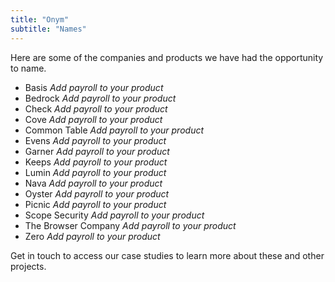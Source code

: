 ```yaml
---
title: "Onym"
subtitle: "Names"
---
```


Here are some of the companies and products we have had the
opportunity to name. 

- Basis *Add payroll to your product*
- Bedrock *Add payroll to your product*
- Check *Add payroll to your product*
- Cove *Add payroll to your product*
- Common Table *Add payroll to your product*
- Evens *Add payroll to your product*
- Garner *Add payroll to your product*
- Keeps *Add payroll to your product*
- Lumin *Add payroll to your product*
- Nava *Add payroll to your product*
- Oyster *Add payroll to your product*
- Picnic *Add payroll to your product*
- Scope Security *Add payroll to your product*
- The Browser Company *Add payroll to your product*
- Zero *Add payroll to your product*

Get in touch to access our case studies to learn more about these and
other projects. 
